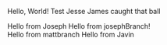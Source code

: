 Hello, World!
Test
Jesse James caught that ball

Hello from Joseph
Hello from josephBranch!  
Hello from mattbranch
Hello from Javin 

